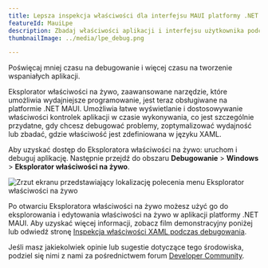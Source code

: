 ```yaml
---
title: Lepsza inspekcja właściwości dla interfejsu MAUI platformy .NET
featureId: MauiLpe
description: Zbadaj właściwości aplikacji i interfejsu użytkownika podczas debugowania aplikacji .NET MAUI przy użyciu nowego Eksploratora właściwości live.
thumbnailImage: ../media/lpe_debug.png

---
```



Poświęcaj mniej czasu na debugowanie i więcej czasu na tworzenie wspaniałych aplikacji.

Eksplorator właściwości na żywo, zaawansowane narzędzie, które umożliwia wydajniejsze programowanie, jest teraz obsługiwane na platformie .NET MAUI. Umożliwia łatwe wyświetlanie i dostosowywanie właściwości kontrolek aplikacji w czasie wykonywania, co jest szczególnie przydatne, gdy chcesz debugować problemy, zoptymalizować wydajność lub zbadać, gdzie właściwość jest zdefiniowana w języku XAML. 

Aby uzyskać dostęp do Eksploratora właściwości na żywo: uruchom i debuguj aplikację. Następnie przejdź do obszaru **Debugowanie** > **Windows** > **Eksplorator właściwości na żywo**.

![Zrzut ekranu przedstawiający lokalizację polecenia menu Eksplorator właściwości na żywo](../media/lpe_navigate.png "Zrzut ekranu przedstawiający lokalizację polecenia menu Eksploratora właściwości na żywo")

Po otwarciu Eksploratora właściwości na żywo możesz użyć go do eksplorowania i edytowania właściwości na żywo w aplikacji platformy .NET MAUI. Aby uzyskać więcej informacji, zobacz film demonstracyjny poniżej lub odwiedź stronę [Inspekcja właściwości XAML podczas debugowania](https://learn.microsoft.com/visualstudio/xaml-tools/inspect-xaml-properties-while-debugging).

Jeśli masz jakiekolwiek opinie lub sugestie dotyczące tego środowiska, podziel się nimi z nami za pośrednictwem forum [Developer Community](https://developercommunity.visualstudio.com/t/Live-Property-Explorer-doesnt-show-prop/1703289).

